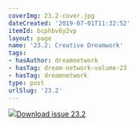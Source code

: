 ```yaml
---
coverImg: 23.2-cover.jpg
dateCreated: '2019-07-01T11:32:52'
itemId: bcphbv6y2vp
layout: page
name: '23.2: Creative Dreamwork'
tags:
- hasAuthor: dreamnetwork
- hasTag: dream-network-volume-23
- hasTag: dreamnetwork
type: post
urlSlug: '23.2'
---
```

<img class="card-journal-img" src="../images/23.2-rect.jpg"/><a href="../files/pdfs/Volume_23/23.2_creativity.pdf" download="">Download issue 23.2</a>